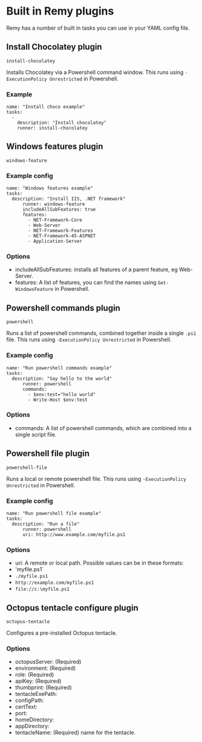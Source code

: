 # Built in Remy plugins

Remy has a number of built in tasks you can use in your YAML config file.

## Install Chocolatey  plugin

`install-chocolatey`

Installs Chocolatey via a Powershell command window. This runs using `-ExecutionPolicy Unrestricted` in Powershell.

### Example

    name: "Install choco example"
    tasks:
      -
        description: "Install chocolatey"
        runner: install-chocolatey

## Windows features plugin

`windows-feature`

### Example config

    name: "Windows features example"
    tasks:
      description: "Install IIS, .NET framework"
          runner: windows-feature
          includeAllSubFeatures: true
          features: 
            - NET-Framework-Core
            - Web-Server
            - NET-Framework-Features
            - NET-Framework-45-ASPNET
            - Application-Server

### Options

- includeAllSubFeatures: installs all features of a parent feature, eg Web-Server.
- features: A list of features, you can find the names using `Get-WindowsFeature` in Powershell.

## Powershell commands plugin

`powershell`

Runs a list of powershell commands, combined together inside a single `.ps1` file.  This runs using `-ExecutionPolicy Unrestricted` in Powershell.

### Example config

    name: "Run powershell commands example"
    tasks:
      description: "Say hello to the world"
          runner: powershell
          commands: 
            - $env:test="hello world"
            - Write-Host $env:test

### Options

- commands: A list of powershell commands, which are combined into a single script file.

## Powershell file plugin

`powershell-file`

Runs a local or remote powershell file.  This runs using `-ExecutionPolicy Unrestricted` in Powershell.

### Example config

    name: "Run powershell file example"
    tasks:
      description: "Run a file"
          runner: powershell
          uri: http://www.example.com/myfile.ps1

### Options

- uri: A remote or local path. Possible values can be in these formats:
 - 'myfile.ps1`
 - `./myfile.ps1`
 - `http://example.com/myfile.ps1`
 - `file://c:\myfile.ps1`

## Octopus tentacle configure plugin

`octopus-tentacle`

Configures a pre-installed Octopus tentacle.

### Options

- octopusServer:  (Required) 
- environment:  (Required) 
- role: (Required) 
- apiKey: (Required) 
- thumbprint: (Required) 
- tentacleExePath: 
- configPath: 
- certText: 
- port: 
- homeDirectory: 
- appDirectory: 
- tentacleName: (Required) name for the tentacle.
